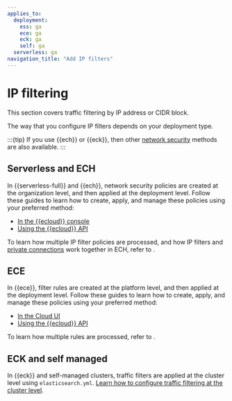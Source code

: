 ```yaml
---
applies_to:
  deployment:
    ess: ga
    ece: ga
    eck: ga
    self: ga
  serverless: ga
navigation_title: "Add IP filters"
---
```


# IP filtering

This section covers traffic filtering by IP address or CIDR block.

The way that you configure IP filters depends on your deployment type.

:::{tip}
If you use {{ech}} or {{eck}}, then other [network security](/deploy-manage/security/traffic-filtering.md) methods are also available.
:::

## Serverless and ECH

In {{serverless-full}} and {{ech}}, network security policies are created at the organization level, and then applied at the deployment level. Follow these guides to learn how to create, apply, and manage these policies using your preferred method:
  
  * [In the {{ecloud}} console](/deploy-manage/security/ip-filtering-cloud.md)
  * [Using the {{ecloud}} API](/deploy-manage/security/ec-traffic-filtering-through-the-api.md)
  
To learn how multiple IP filter policies are processed, and how IP filters and [private connections](/deploy-manage/security/private-link-traffic-filters.md) work together in ECH, refer to [](/deploy-manage/security/network-security-policies.md).

## ECE

In {{ece}}, filter rules are created at the platform level, and then applied at the deployment level. Follow these guides to learn how to create, apply, and manage these policies using your preferred method:
  
  * [In the Cloud UI](/deploy-manage/security/ip-filtering-ece.md)
  * [Using the {{ecloud}} API](/deploy-manage/security/ec-traffic-filtering-through-the-api.md)
  
To learn how multiple rules are processed, refer to [](/deploy-manage/security/ece-filter-rules.md).

## ECK and self managed

In {{eck}} and self-managed clusters, traffic filters are applied at the cluster level using `elasticsearch.yml`. [Learn how to configure traffic filtering at the cluster level](/deploy-manage/security/ip-filtering-basic.md).